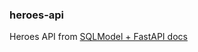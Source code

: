 ### heroes-api
Heroes API from [SQLModel + FastAPI docs](https://sqlmodel.tiangolo.com/tutorial/fastapi/)
